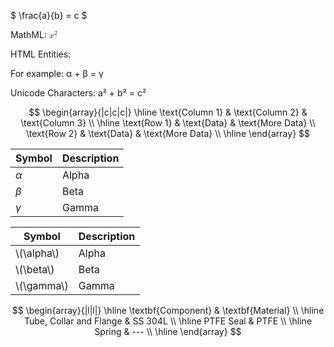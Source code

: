 $ \frac{a}{b} = c $

MathML:
<math xmlns="http://www.w3.org/1998/Math/MathML">
  <msup>
    <mi>x</mi>
    <mn>2</mn>
  </msup>
</math>

HTML Entities:
<p>For example: &alpha; + &beta; = &gamma;</p>

Unicode Characters:
a² + b² = c²

$$
    \begin{array}{|c|c|c|}
    \hline
    \text{Column 1} & \text{Column 2} & \text{Column 3} \\
    \hline
    \text{Row 1} & \text{Data} & \text{More Data} \\
    \text{Row 2} & \text{Data} & \text{More Data} \\
    \hline
    \end{array}
$$

| Symbol  | Description |
|---------|-------------|
| $\alpha$| Alpha       |
| $\beta$ | Beta        |
| $\gamma$| Gamma       |


<table>
  <thead>
    <tr>
      <th>Symbol</th>
      <th>Description</th>
    </tr>
  </thead>
  <tbody>
    <tr>
      <td>\(\alpha\)</td>
      <td>Alpha</td>
    </tr>
    <tr>
      <td>\(\beta\)</td>
      <td>Beta</td>
    </tr>
    <tr>
      <td>\(\gamma\)</td>
      <td>Gamma</td>
    </tr>
  </tbody>
</table>

$$
    \begin{array}{|l|l|}
    \hline
    \textbf{Component}         & \textbf{Material}     \\
    \hline
    Tube, Collar and Flange    & SS 304L               \\
    \hline
    PTFE Seal                  & PTFE                  \\
    \hline
    Spring                     & ---                   \\
    \hline
    \end{array}
$$
